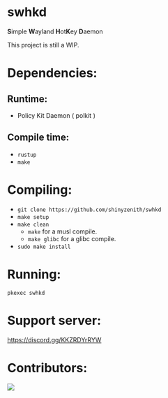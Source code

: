 # swhkd
**S**imple **W**ayland **H**ot**K**ey **D**aemon

This project is still a WIP.

# Dependencies:

## Runtime:
+ Policy Kit Daemon ( polkit )

## Compile time:
+ `rustup`
+ `make`


# Compiling:
+ `git clone https://github.com/shinyzenith/swhkd`
+ `make setup`
+ `make clean`
	+ `make` for a musl compile.
	+ `make glibc` for a glibc compile.
+ `sudo make install`

# Running:
`pkexec swhkd`

# Support server:
https://discord.gg/KKZRDYrRYW

# Contributors:
<img src="https://contrib.rocks/image?repo=shinyzenith/swhkd" />

